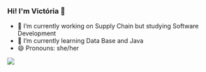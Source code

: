 ### Hi! I'm Victória 👋


- 🔭 I’m currently working on Supply Chain but studying Software Development
- 🌱 I’m currently learning Data Base and Java
- 😄 Pronouns: she/her

<a href="https://resume.github.io/?viccarol">
  <img align="center" src="https://github-readme-stats.vercel.app/api/top-langs/?username=viccarol&layout=compact_icons=true&theme=dracula"/>
</a>

